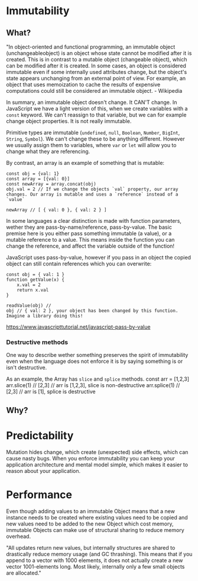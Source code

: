# Immutability

## What?

"In object-oriented and functional programming, an immutable object (unchangeableobject) is an object whose state cannot be modified after it is created. This is in contrast to a mutable object (changeable object), which can be modified after it is created. In some cases, an object is considered immutable even if some internally used attributes change, but the object's state appears unchanging from an external point of view. For example, an object that uses memoization to cache the results of expensive computations could still be considered an immutable object. - Wikipedia

In summary, an immutable object doesn't change. It CAN'T change. In JavaScript we have a light version of this, when we create variables with a `const` keyword. We can't reassign to that variable, but we can for example change object properties. It is not really immutable.

Primitive types are immutable (`undefined`, `null`, `Boolean`, `Number`, `BigInt`, `String`, `Symbol`). We can't change these to be anything different. However we usually assign them to variables, where `var` or `let` will allow you to change what they are referencing. 

By contrast, an array is an example of something that is mutable:
```
const obj = {val: 1}
const array = [{val: 0}]
const newArray = array.concat(obj)
obj.val = 2 // If we change the objects `val` property, our array changes. Our array is mutable and uses a `reference` instead of a `value` 

newArray // [ { val: 0 }, { val: 2 } ]

```

In some languages a clear distinction is made with function parameters, wether they are pass-by-name/reference, pass-by-value. The basic premise here is you either pass something immutable (a value), or a mutable reference to a value. This means inside the function you can change the reference, and affect the variable outside of the function!

JavaScript uses pass-by-value, however if you pass in an object the copied object can still contain references which you can overwrite:

```
const obj = { val: 1 }
function getValue(x) {
    x.val = 2
    return x.val
}

readValue(obj) // 
obj // { val: 2 }, your object has been changed by this function. Imagine a library doing this!
```

https://www.javascripttutorial.net/javascript-pass-by-value

### Destructive methods
One way to describe wether something preserves the spirit of immutability even when the language does not enforce it is by saying something is or isn't destructive.

As an example, the Array has `slice` and `splice` methods.
const arr = [1,2,3]
arr.slice(1) // [2,3]
// arr is [1,2,3], slice is non-destructive
arr.splice(1) // [2,3]
// arr is [1], splice is destructive
## Why?

# Predictability

Mutation hides change, which create (unexpected) side effects, which can cause nasty bugs. When you enforce immutability you can keep your application architecture and mental model simple, which makes it easier to reason about your application.

# Performance

Even though adding values to an immutable Object means that a new instance needs to be created where existing values need to be copied and new values need to be added to the new Object which cost memory, immutable Objects can make use of structural sharing to reduce memory overhead.

"All updates return new values, but internally structures are shared to drastically reduce memory usage (and GC thrashing). This means that if you append to a vector with 1000 elements, it does not actually create a new vector 1001-elements long. Most likely, internally only a few small objects are allocated."


